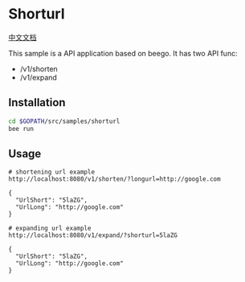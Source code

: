 # Shorturl

[中文文档](./README_ZH.md)

This sample is a API application based on beego. It has two API func:

- /v1/shorten
- /v1/expand

## Installation

```sh
cd $GOPATH/src/samples/shorturl
bee run
```

## Usage

```
# shortening url example
http://localhost:8080/v1/shorten/?longurl=http://google.com

{
  "UrlShort": "5laZG",
  "UrlLong": "http://google.com"
}

# expanding url example
http://localhost:8080/v1/expand/?shorturl=5laZG

{
  "UrlShort": "5laZG",
  "UrlLong": "http://google.com"
}
```
